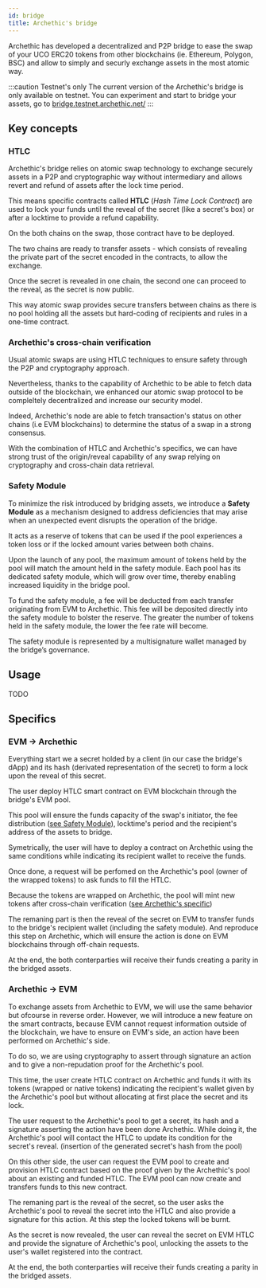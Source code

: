 ```yaml
---
id: bridge
title: Archethic's bridge
---
```


Archethic has developed a decentralized and P2P bridge to ease the swap of your UCO ERC20 tokens from other blockchains (ie. Ethereum, Polygon, BSC) and allow to simply and securly exchange assets in the most atomic way.

:::caution Testnet's only
The current version of the Archethic's bridge is only available on testnet.
You can experiment and start to bridge your assets, go to [bridge.testnet.archethic.net/](https://bridge.testnet.archethic.net/)
:::

## Key concepts

### HTLC

Archethic's bridge relies on atomic swap technology to exchange securely assets in a P2P and cryptographic way without intermediary and allows revert and refund of assets after the lock time period.

This means specific contracts called **HTLC** (*Hash Time Lock Contract*) are used to lock your funds 
until the reveal of the secret (like a secret's box) or after a locktime to provide a refund capability.

On the both chains on the swap, those contract have to be deployed.

The two chains are ready to transfer assets - which consists of revealing the private part of the secret encoded in the contracts, to allow the exchange.

Once the secret is revealed in one chain, the second one can proceed to the reveal, as the secret is now public.

This way atomic swap provides secure transfers between chains as there is no pool holding all the assets but hard-coding of recipients and rules in a one-time contract.

### Archethic's cross-chain verification

Usual atomic swaps are using HTLC techniques to ensure safety through the P2P and cryptography approach.

Nevertheless, thanks to the capability of Archethic to be able to fetch data outside of the blockchain, we enhanced our atomic swap protocol to be compleltely decentralized and increase our security model.

Indeed, Archethic's node are able to fetch transaction's status on other chains (i.e EVM blockchains) to determine the status of a swap in a strong consensus.

With the combination of HTLC and Archethic's specifics, we can have strong trust of the origin/reveal capability of any swap relying on cryptography and cross-chain data retrieval.

### Safety Module

To minimize the risk introduced by bridging assets, we introduce a **Safety Module** as a mechanism designed to address deficiencies that may arise when an unexpected event disrupts the operation of the bridge. 

It acts as a reserve of tokens that can be used if the pool experiences a token loss or if the locked amount varies between both chains.

Upon the launch of any pool, the maximum amount of tokens held by the pool will match the amount held in the safety module. Each pool has its dedicated safety module, which will grow over time, thereby enabling increased liquidity in the bridge pool.

To fund the safety module, a fee will be deducted from each transfer originating from EVM to Archethic. This fee will be deposited directly into the safety module to bolster the reserve. The greater the number of tokens held in the safety module, the lower the fee rate will become.

The safety module is represented by a multisignature wallet managed by the bridge’s governance.

## Usage

TODO


## Specifics

### EVM -> Archethic

Everything start we a secret holded by a client (in our case the bridge's dApp) and its hash (derivated representation of the secret) to form a lock upon the reveal of this secret.

The user deploy HTLC smart contract on EVM blockchain through the bridge's EVM pool.

This pool will ensure the funds capacity of the swap's initiator, the fee distribution ([see Safety Module](#safety-module)), locktime's period and the recipient's address of the assets to bridge.

Symetrically, the user will have to deploy a contract on Archethic using the same conditions 
while indicating its recipient wallet to receive the funds.

Once done, a request will be perfomed on the Archethic's pool (owner of the wrapped tokens) to ask funds to fill the HTLC.

Because the tokens are wrapped on Archethic, the pool will mint new tokens after cross-chain verification ([see Archethic's specific](#archethics-cross-chain-verification))

The remaning part is then the reveal of the secret on EVM to transfer funds to the bridge's recipient wallet (including the safety module).
And reproduce this step on Archethic, which will ensure the action is done on EVM blockchains through off-chain requests.

At the end, the both conterparties will receive their funds creating a parity in the bridged assets.

### Archethic -> EVM 

To exchange assets from Archethic to EVM, we will use the same behavior but ofcourse in reverse order.
However, we will introduce a new feature on the smart contracts, because EVM cannot request information outside of the blockchain, we have
to ensure on EVM's side, an action have been performed on Archethic's side.

To do so, we are using cryptography to assert through signature an action and to give a non-repudation proof for the Archethic's pool.

This time, the user create HTLC contract on Archethic and funds it with its tokens (wrapped or native tokens) indicating the recipient's wallet given by the Archethic's pool but without allocating at first place the secret and its lock.

The user request to the Archethic's pool to get a secret, its hash and a signature asserting the action have been done Archethic. While doing it, the Archethic's pool will contact the HTLC to update its condition for the secret's reveal. (insertion of the generated secret's hash from the pool)

On this other side, the user can request the EVM pool to create and provision HTLC contract based on the proof given by the Archethic's pool about an existing and funded HTLC.
The EVM pool can now create and transfers funds to this new contract.

The remaning part is the reveal of the secret, so the user asks the Archethic's pool to reveal the secret into the HTLC and also provide a signature for this action. 
At this step the locked tokens will be burnt.

As the secret is now revealed, the user can reveal the secret on EVM HTLC and provide the signature of Archethic's pool, unlocking the assets to the user's wallet registered into the contract.

At the end, the both conterparties will receive their funds creating a parity in the bridged assets.
